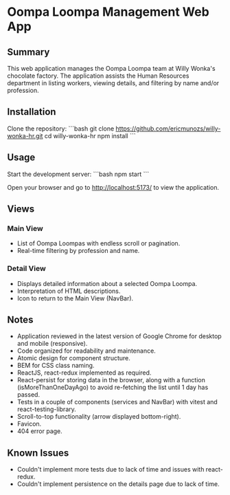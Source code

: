 # Oompa Loompa Management Web App

## Summary

This web application manages the Oompa Loompa team at Willy Wonka's chocolate factory. The application assists the Human Resources department in listing workers, viewing details, and filtering by name and/or profession.

## Installation

Clone the repository:
\```bash
git clone https://github.com/ericmunozs/willy-wonka-hr.git
cd willy-wonka-hr
npm install
\```

## Usage

Start the development server:
\```bash
npm start
\```

Open your browser and go to [http://localhost:5173/](http://localhost:5173/) to view the application.

## Views

### Main View

- List of Oompa Loompas with endless scroll or pagination.
- Real-time filtering by profession and name.

### Detail View

- Displays detailed information about a selected Oompa Loompa.
- Interpretation of HTML descriptions.
- Icon to return to the Main View (NavBar).

## Notes

- Application reviewed in the latest version of Google Chrome for desktop and mobile (responsive).
- Code organized for readability and maintenance.
- Atomic design for component structure.
- BEM for CSS class naming.
- ReactJS, react-redux implemented as required.
- React-persist for storing data in the browser, along with a function (isMoreThanOneDayAgo) to avoid re-fetching the list until 1 day has passed.
- Tests in a couple of components (services and NavBar) with vitest and react-testing-library.
- Scroll-to-top functionality (arrow displayed bottom-right).
- Favicon.
- 404 error page.

## Known Issues

- Couldn't implement more tests due to lack of time and issues with react-redux.
- Couldn't implement persistence on the details page due to lack of time.
